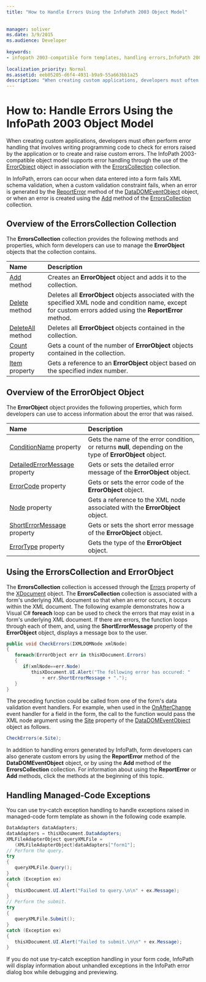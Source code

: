 ```yaml
---
title: "How to Handle Errors Using the InfoPath 2003 Object Model"
 
 
manager: soliver
ms.date: 3/9/2015
ms.audience: Developer
 
keywords:
- infopath 2003-compatible form templates, handling errors,InfoPath 2003-compatible form templates, error handling,form templates [InfoPath 2007], error handling,error handling [InfoPath 2007], InfoPath 2003-compatible form templates
 
localization_priority: Normal
ms.assetid: eeb05205-d6f4-4931-b9a9-55a663bb1a25
description: "When creating custom applications, developers must often perform error handling that involves writing programming code to check for errors raised by the application or to create and raise custom errors. The InfoPath 2003-compatible object model supports error handling through the use of the ErrorObject object in association with the ErrorsCollection collection."
---
```


# How to: Handle Errors Using the InfoPath 2003 Object Model

When creating custom applications, developers must often perform error handling that involves writing programming code to check for errors raised by the application or to create and raise custom errors. The InfoPath 2003-compatible object model supports error handling through the use of the [ErrorObject](https://msdn.microsoft.com/library/Microsoft.Office.Interop.InfoPath.SemiTrust.ErrorObject.aspx) object in association with the [ErrorsCollection](https://msdn.microsoft.com/library/Microsoft.Office.Interop.InfoPath.SemiTrust.ErrorsCollection.aspx) collection. 
  
In InfoPath, errors can occur when data entered into a form fails XML schema validation, when a custom validation constraint fails, when an error is generated by the [ReportError](https://msdn.microsoft.com/library/Microsoft.Office.Interop.InfoPath.SemiTrust.DataDOMEvent.ReportError.aspx) method of the [DataDOMEventObject](https://msdn.microsoft.com/library/Microsoft.Office.Interop.InfoPath.SemiTrust.DataDOMEventObject.aspx) object, or when an error is created using the [Add](https://msdn.microsoft.com/library/Microsoft.Office.Interop.InfoPath.SemiTrust.Errors.Add.aspx) method of the [ErrorsCollection](https://msdn.microsoft.com/library/Microsoft.Office.Interop.InfoPath.SemiTrust.ErrorsCollection.aspx) collection. 
  
## Overview of the ErrorsCollection Collection

The **ErrorsCollection** collection provides the following methods and properties, which form developers can use to manage the **ErrorObject** objects that the collection contains. 
  
|**Name**|**Description**|
|:-----|:-----|
|[Add](https://msdn.microsoft.com/library/Microsoft.Office.Interop.InfoPath.SemiTrust.Errors.Add.aspx) method  <br/> |Creates an **ErrorObject** object and adds it to the collection.  <br/> |
|[Delete](https://msdn.microsoft.com/library/Microsoft.Office.Interop.InfoPath.SemiTrust.Errors.Delete.aspx) method  <br/> |Deletes all **ErrorObject** objects associated with the specified XML node and condition name, except for custom errors added using the **ReportError** method.  <br/> |
|[DeleteAll](https://msdn.microsoft.com/library/Microsoft.Office.Interop.InfoPath.SemiTrust.Errors.DeleteAll.aspx) method  <br/> |Deletes all **ErrorObject** objects contained in the collection.  <br/> |
|[Count](https://msdn.microsoft.com/library/Microsoft.Office.Interop.InfoPath.SemiTrust.Errors.Count.aspx) property  <br/> |Gets a count of the number of **ErrorObject** objects contained in the collection.  <br/> |
|[Item](https://msdn.microsoft.com/library/Microsoft.Office.Interop.InfoPath.SemiTrust.Errors.Item.aspx) property  <br/> |Gets a reference to an **ErrorObject** object based on the specified index number.  <br/> |
   
## Overview of the ErrorObject Object

The **ErrorObject** object provides the following properties, which form developers can use to access information about the error that was raised. 
  
|**Name**|**Description**|
|:-----|:-----|
|[ConditionName](https://msdn.microsoft.com/library/Microsoft.Office.Interop.InfoPath.SemiTrust.Error.ConditionName.aspx) property  <br/> |Gets the name of the error condition, or returns **null**, depending on the type of **ErrorObject** object.  <br/> |
|[DetailedErrorMessage](https://msdn.microsoft.com/library/Microsoft.Office.Interop.InfoPath.SemiTrust.Error.DetailedErrorMessage.aspx) property  <br/> |Gets or sets the detailed error message of the **ErrorObject** object.  <br/> |
|[ErrorCode](https://msdn.microsoft.com/library/Microsoft.Office.Interop.InfoPath.SemiTrust.Error.ErrorCode.aspx) property  <br/> |Gets or sets the error code of the **ErrorObject** object.  <br/> |
|[Node](https://msdn.microsoft.com/library/Microsoft.Office.Interop.InfoPath.SemiTrust.Error.Node.aspx) property  <br/> |Gets a reference to the XML node associated with the **ErrorObject** object.  <br/> |
|[ShortErrorMessage](https://msdn.microsoft.com/library/Microsoft.Office.Interop.InfoPath.SemiTrust.Error.ShortErrorMessage.aspx) property  <br/> |Gets or sets the short error message of the **ErrorObject** object.  <br/> |
|[ErrorType](https://msdn.microsoft.com/library/Microsoft.Office.Interop.InfoPath.SemiTrust.Error.ErrorType.aspx) property  <br/> |Gets the type of the **ErrorObject** object.  <br/> |
   
## Using the ErrorsCollection and ErrorObject

The **ErrorsCollection** collection is accessed through the [Errors](https://msdn.microsoft.com/library/Microsoft.Office.Interop.InfoPath.SemiTrust._XDocument.Errors.aspx) property of the [XDocument](https://msdn.microsoft.com/library/Microsoft.Office.Interop.InfoPath.SemiTrust.XDocument.aspx) object. The **ErrorsCollection** collection is associated with a form's underlying XML document so that when an error occurs, it occurs within the XML document. The following example demonstrates how a Visual C# **foreach** loop can be used to check the errors that may exist in a form's underlying XML document. If there are errors, the function loops through each of them, and, using the **ShortErrorMessage** property of the **ErrorObject** object, displays a message box to the user. 
  
```cs
public void CheckErrors(IXMLDOMNode xmlNode)
{
   foreach(ErrorObject err in thisXDocument.Errors)
   {
      if(xmlNode==err.Node)
         thisXDocument.UI.Alert("The following error has occured: "
             + err.ShortErrorMessage + ".");
   }
}
```

The preceding function could be called from one of the form's data validation event handlers. For example, when used in the [OnAfterChange](https://msdn.microsoft.com/library/Microsoft.Office.Interop.InfoPath.SemiTrust._DataDOMEventSink_Event.OnAfterChange.aspx) event handler for a field in the form, the call to the function would pass the XML node argument using the [Site](https://msdn.microsoft.com/library/Microsoft.Office.Interop.InfoPath.SemiTrust.DataDOMEvent.Site.aspx) property of the [DataDOMEventObject](https://msdn.microsoft.com/library/Microsoft.Office.Interop.InfoPath.SemiTrust.DataDOMEventObject.aspx) object as follows. 
  
```cs
CheckErrors(e.Site);
```

In addition to handling errors generated by InfoPath, form developers can also generate custom errors by using the **ReportError** method of the **DataDOMEventObject** object, or by using the **Add** method of the **ErrorsCollection** collection. For information about using the **ReportError** or **Add** methods, click the methods at the beginning of this topic. 
  
## Handling Managed-Code Exceptions

You can use try-catch exception handling to handle exceptions raised in managed-code form template as shown in the following code example.
  
```cs
DataAdapters dataAdapters;
dataAdapters = thisXDocument.DataAdapters; 
XMLFileAdapterObject queryXMLFile = 
   (XMLFileAdapterObject)dataAdapters["form1"];
// Perform the query.
try
{
   queryXMLFile.Query();
}
catch (Exception ex)
{
   thisXDocument.UI.Alert("Failed to query.\n\n" + ex.Message);
}
// Perform the submit.
try
{
   queryXMLFile.Submit();
}
catch (Exception ex)
{
   thisXDocument.UI.Alert("Failed to submit.\n\n" + ex.Message);
}
```

If you do not use try-catch exception handling in your form code, InfoPath will display information about unhandled exceptions in the InfoPath error dialog box while debugging and previewing. 
  

